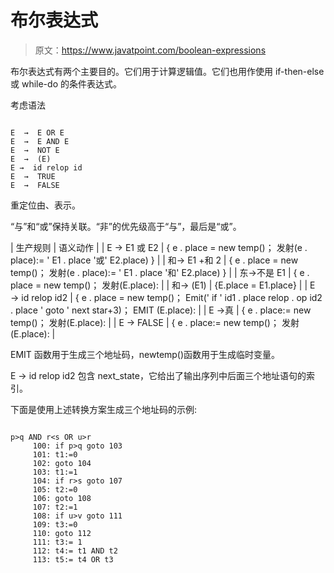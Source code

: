 # 布尔表达式

> 原文：<https://www.javatpoint.com/boolean-expressions>

布尔表达式有两个主要目的。它们用于计算逻辑值。它们也用作使用 if-then-else 或 while-do 的条件表达式。

考虑语法

```

E  →  E OR E
E  →  E AND E
E  →  NOT E 
E  →  (E)
E →  id relop id
E  →  TRUE
E  →  FALSE

```

重定位由、表示。

“与”和“或”保持关联。“非”的优先级高于“与”，最后是“或”。

| 生产规则 | 语义动作 |
| E → E1 或 E2 | { e . place = new temp()；
发射(e . place):= ' E1 . place '或' E2.place)
} |
| 和→ E1 +和 2 | { e . place = new temp()；
发射(e . place):= ' E1 . place '和' E2.place)
} |
| 东→不是 E1 | { e . place = new temp()；
发射(E.place): |
| 和→ (E1) | {E.place = E1.place} |
| E → id relop id2 | { e . place = new temp()；
Emit(' if ' id1 . place relop . op id2 . place ' goto '
next star+3)；
EMIT (E.place): |
| E →真 | { e . place:= new temp()；
发射(E.place): |
| E → FALSE | { e . place:= new temp()；
发射(E.place): |

EMIT 函数用于生成三个地址码，newtemp()函数用于生成临时变量。

E → id relop id2 包含 next_state，它给出了输出序列中后面三个地址语句的索引。

下面是使用上述转换方案生成三个地址码的示例:

```

p>q AND r<s OR u>r
     100: if p>q goto 103
     101: t1:=0
     102: goto 104
     103: t1:=1
     104: if r>s goto 107
     105: t2:=0
     106: goto 108
     107: t2:=1
     108: if u>v goto 111
     109: t3:=0
     110: goto 112
     111: t3:= 1
     112: t4:= t1 AND t2
     113: t5:= t4 OR t3

```